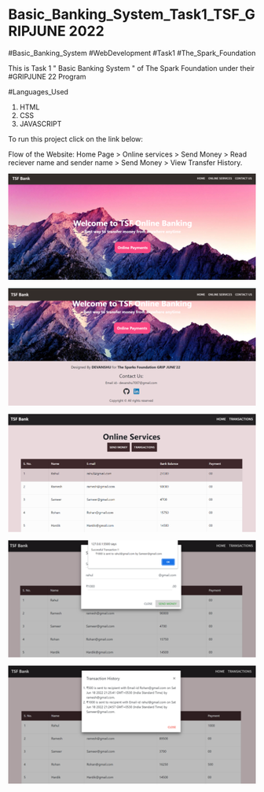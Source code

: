 # Basic_Banking_System_Task1_TSF_GRIPJUNE 2022

#Basic_Banking_System
#WebDevelopment
#Task1
#The_Spark_Foundation

This is Task 1 " Basic Banking System " of The Spark Foundation under their #GRIPJUNE 22 Program

#Languages_Used

1. HTML
2. CSS
4. JAVASCRIPT

To run this project click on the link below:


Flow of the Website: Home Page > Online services > Send Money > Read reciever name and sender name > Send Money > View Transfer History.

![image](/ScreenShots/Homepage.png)

![image](/ScreenShots/Contact_us.png)

![image](/ScreenShots/Online_services.png)

![image](/ScreenShots/Money_transfer.png)

![image](/ScreenShots/Transaction_History.png)

